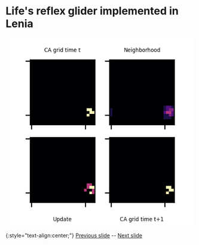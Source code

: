 
# Life's reflex glider implemented in Lenia

![Life glider, Lenia implementation](https://raw.githubusercontent.com/riveSunder/yuca/master/assets/glaberish/life_glider_lenia.gif)

{:style="text-align:center;"}
[Previous slide](https://rivesunder.github.io/yuca/g_slide_003) -- [Next slide](https://rivesunder.github.io/yuca/g_slide_005)
